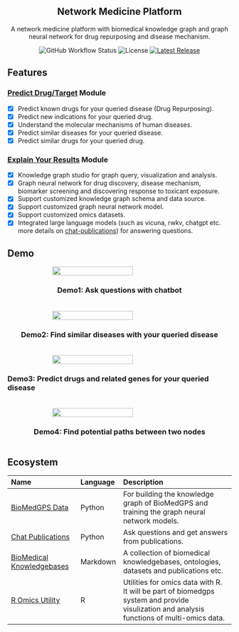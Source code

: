 <h2 align="center">Network Medicine Platform</h2>
<p align="center">A network medicine platform with biomedical knowledge graph and graph neural network for drug repurposing and disease mechanism.</p>

<p align="center">
<img alt="GitHub Workflow Status" src="https://img.shields.io/github/workflow/status/yjcyxky/biomedgps/release?label=Build Status">
<img src="https://img.shields.io/github/license/yjcyxky/biomedgps.svg?label=License" alt="License"> 
<a href="https://github.com/yjcyxky/biomedgps/releases">
<img alt="Latest Release" src="https://img.shields.io/github/release/yjcyxky/biomedgps.svg?label=Latest%20Release"/>
</a>
</p>

## Features

### <a href="https://drugs.3steps.cn/#/predict-model">Predict Drug/Target</a> Module

- [x] Predict known drugs for your queried disease (Drug Repurposing).
- [x] Predict new indications for your queried drug.
- [x] Understand the molecular mechanisms of human diseases.
- [x] Predict similar diseases for your queried disease.
- [x] Predict similar drugs for your queried drug.

<p></p>

### <a href="https://drugs.3steps.cn/#/knowledge-graph">Explain Your Results</a> Module

- [x] Knowledge graph studio for graph query, visualization and analysis.
- [x] Graph neural network for drug discovery, disease mechanism, biomarker screening and discovering response to toxicant exposure.
- [x] Support customized knowledge graph schema and data source.
- [x] Support customized graph neural network model.
- [x] Support customized omics datasets.
- [x] Integrated large language models (such as vicuna, rwkv, chatgpt etc. more details on [chat-publications](https://github.com/yjcyxky/chat-publications)) for answering questions.

<p></p>

## Demo

<div style="display: flex; justify-content: center; flex-direction: column; align-items: center; margin-bottom: 20px;">
<img src="https://github.com/yjcyxky/biomedgps-studio/blob/master/public/assets/chatbot.png?raw=true" width="60%" />
<h3>Demo1: Ask questions with chatbot</h3>
</div>

<div style="display: flex; justify-content: center; flex-direction: column; align-items: center; margin-bottom: 20px;">
<img src="https://github.com/yjcyxky/biomedgps-studio/blob/master/public/assets/disease-similarities.png?raw=true" width="60%" />
<h3>Demo2: Find similar diseases with your queried disease</h3>
</div>

<div style="display: flex; justify-content: center; flex-direction: column; align-items: center; margin-bottom: 20px;">
<img src="https://github.com/yjcyxky/biomedgps-studio/blob/master/public/assets/drug-targets-genes.png?raw=true" width="60%" />
<h3>Demo3: Predict drugs and related genes for your queried disease</h3>
</div>

<div style="display: flex; justify-content: center; flex-direction: column; align-items: center; margin-bottom: 20px;">
<img src="https://github.com/yjcyxky/biomedgps-studio/blob/master/public/assets/path.png?raw=true" width="60%" />
<h3>Demo4: Find potential paths between two nodes</h3>
</div>

<p></p>

## Ecosystem

| Name                                                                              | Language | Description                                                                                                                               |
| :-------------------------------------------------------------------------------- | :------- | :---------------------------------------------------------------------------------------------------------------------------------------- |
| [BioMedGPS Data](https://github.com/yjcyxky/biomedgps-data)                       | Python   | For building the knowledge graph of BioMedGPS and training the graph neural network models.                                               |
| [Chat Publications](https://github.com/yjcyxky/chat-publications)                 | Python   | Ask questions and get answers from publications.                                                                                          |
| [BioMedical Knowledgebases](https://github.com/yjcyxky/biomedical-knowledgebases) | Markdown | A collection of biomedical knowledgebases, ontologies, datasets and publications etc.                                                     |
| [R Omics Utility](https://github.com/yjcyxky/r-omics-utils)                       | R        | Utilities for omics data with R. It will be part of biomedgps system and provide visulization and analysis functions of multi-omics data. |

